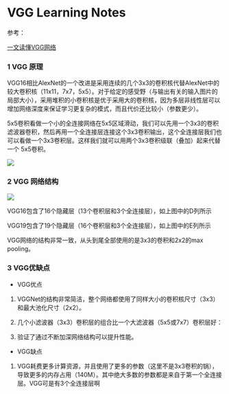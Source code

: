 VGG Learning Notes
==============

参考：

[一文读懂VGG网络](https://zhuanlan.zhihu.com/p/41423739)

### 1 VGG 原理

VGG16相比AlexNet的一个改进是采用连续的几个3x3的卷积核代替AlexNet中的较大卷积核（11x11，7x7，5x5）。对于给定的感受野（与输出有关的输入图片的局部大小），采用堆积的小卷积核是优于采用大的卷积核，因为多层非线性层可以增加网络深度来保证学习更复杂的模式，而且代价还比较小（参数更少）。

5x5卷积看做一个小的全连接网络在5x5区域滑动，我们可以先用一个3x3的卷积滤波器卷积，然后再用一个全连接层连接这个3x3卷积输出，这个全连接层我们也可以看做一个3x3卷积层。这样我们就可以用两个3x3卷积级联（叠加）起来代替一个 5x5卷积。

![](https://pic2.zhimg.com/80/v2-d3bdfd338d8999d2ce1dde2082fa95e1_hd.jpg)

### 2 VGG 网络结构

![](https://pic4.zhimg.com/80/v2-ea924e733676e0da534f677a97c98653_hd.jpg)

VGG16包含了16个隐藏层（13个卷积层和3个全连接层），如上图中的D列所示

VGG19包含了19个隐藏层（16个卷积层和3个全连接层），如上图中的E列所示

VGG网络的结构非常一致，从头到尾全部使用的是3x3的卷积和2x2的max pooling。

### 3 VGG优缺点

* VGG优点

1. VGGNet的结构非常简洁，整个网络都使用了同样大小的卷积核尺寸（3x3）和最大池化尺寸（2x2）。

2. 几个小滤波器（3x3）卷积层的组合比一个大滤波器（5x5或7x7）卷积层好：

3. 验证了通过不断加深网络结构可以提升性能。

* VGG缺点

1. VGG耗费更多计算资源，并且使用了更多的参数（这里不是3x3卷积的锅），导致更多的内存占用（140M）。其中绝大多数的参数都是来自于第一个全连接层。VGG可是有3个全连接层啊

